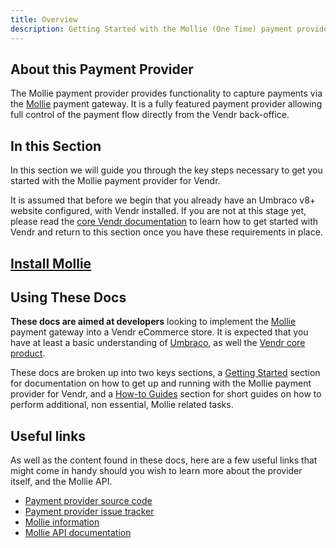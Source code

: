 ```yaml
---
title: Overview
description: Getting Started with the Mollie (One Time) payment provider for Vendr, the eCommerce solution for Umbraco v8+
---
```


## About this Payment Provider

The Mollie payment provider provides functionality to capture payments via the [Mollie](https://mollie.com) payment gateway. It is a fully featured payment provider allowing full control of the payment flow directly from the Vendr back-office.

## In this Section

In this section we will guide you through the key steps necessary to get you started with the Mollie payment provider for Vendr.

It is assumed that before we begin that you already have an Umbraco v8+ website configured, with Vendr installed. If you are not at this stage yet, please read the [core Vendr documentation](../../../../../core/) to learn how to get started with Vendr and return to this section once you have these requirements in place.

## [Install Mollie](../install-payment-providers.md)

## Using These Docs

**These docs are aimed at developers** looking to implement the [Mollie](https://mollie.com) payment gateway into a Vendr eCommerce store. It is expected that you have at least a basic understanding of [Umbraco](https://umbraco.com), as well the [Vendr core product](../../../../core/).

These docs are broken up into two keys sections, a [Getting Started](getting-started/) section for documentation on how to get up and running with the Mollie payment provider for Vendr, and a [How-to Guides](how-to-guides/) section for short guides on how to perform additional, non essential, Mollie related tasks.

## Useful links

As well as the content found in these docs, here are a few useful links that might come in handy should you wish to learn more about the provider itself, and the Mollie API.

* [Payment provider source code](https://github.com/vendrhub/vendr-payment-provider-mollie)
* [Payment provider issue tracker](https://github.com/vendrhub/vendr-payment-provider-mollie/issues)
* [Mollie information](https://www.mollie.com)
* [Mollie API documentation](https://docs.mollie.com/reference/v2/orders-api/create-order)